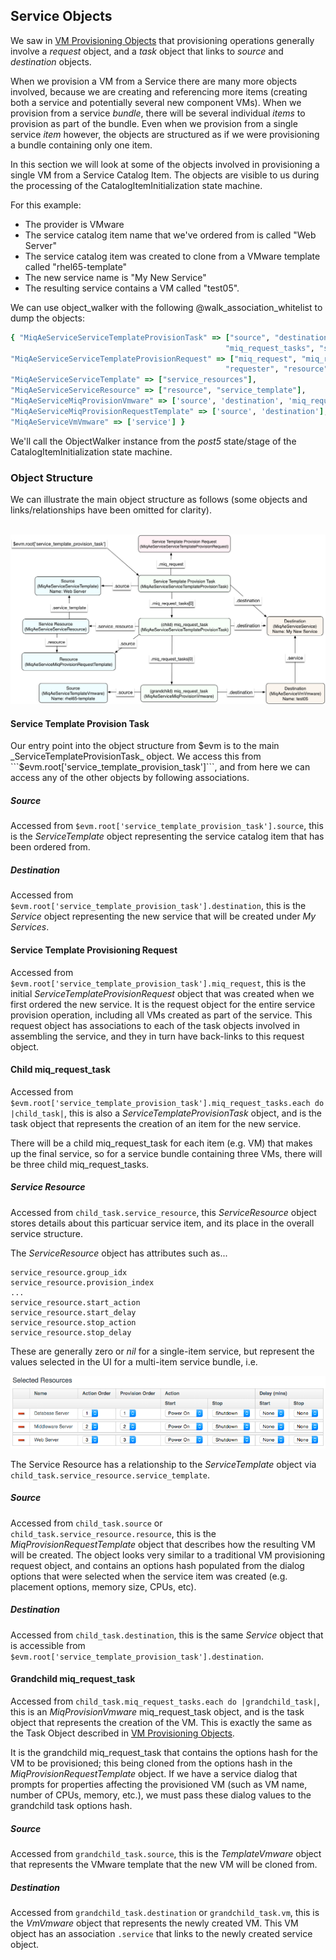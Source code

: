 ## Service Objects

We saw in [VM Provisioning Objects](../chapter15/provisioning_objects.md) that provisioning operations generally involve a _request_ object, and a _task_ object that links to _source_ and _destination_ objects.

When we provision a VM from a Service there are many more objects involved, because we are creating and referencing more items (creating both a service and potentially several new component VMs). When we provision from a service _bundle_, there will be several individual _items_ to provision as part of the bundle. Even when we provision from a single service _item_ however, the objects are structured as if we were provisioning a bundle containing only one item.

In this section we will look at some of the objects involved in provisioning a single VM from a Service Catalog Item. The objects are visible to us during the processing of the CatalogItemInitialization state machine.

For this example:

*  The provider is VMware
*  The service catalog item name that we've ordered from is called "Web Server"
*  The service catalog item was created to clone from a VMware template called "rhel65-template"
* The new service name is "My New Service"
* The resulting service contains a VM called "test05".

We can use object\_walker with the following @walk\_association\_whitelist to dump the objects:

```ruby
{ "MiqAeServiceServiceTemplateProvisionTask" => ["source", "destination", "miq_request",
												"miq_request_tasks", "service_resource"],
"MiqAeServiceServiceTemplateProvisionRequest" => ["miq_request", "miq_request_tasks",
												"requester", "resource", "source"],
"MiqAeServiceServiceTemplate" => ["service_resources"],
"MiqAeServiceServiceResource" => ["resource", "service_template"],
"MiqAeServiceMiqProvisionVmware" => ['source', 'destination', 'miq_request'],
"MiqAeServiceMiqProvisionRequestTemplate" => ['source', 'destination'],
"MiqAeServiceVmVmware" => ['service'] }
```

We'll call the ObjectWalker instance from the _post5_ state/stage of the CatalogItemInitialization state machine.

### Object Structure

We can illustrate the main object structure as follows (some objects and links/relationships have been omitted for clarity).
<br><br>


![screenshot](images/service_objects_detailed.png)

#### Service Template Provision Task

Our entry point into the object structure from $evm is to the main _ServiceTemplateProvisionTask_ object. We access this from ```$evm.root['service_template_provision_task']```, and from here we can access any of the other objects by following associations.

##### Source

Accessed from ```$evm.root['service_template_provision_task'].source```, this is the _ServiceTemplate_ object representing the service catalog item that has been ordered from.

##### Destination

Accessed from ```$evm.root['service_template_provision_task'].destination```, this is the _Service_ object representing the new service that will be created under _My Services_.


#### Service Template Provisioning Request

Accessed from ```$evm.root['service_template_provision_task'].miq_request```, this is the initial _ServiceTemplateProvisionRequest_ object that was created when we first ordered the new service. It is the request object for the entire service provision operation, including all VMs created as part of the service. This request object has associations to each of the task objects involved in assembling the service, and they in turn have back-links to this request object.

#### Child miq\_request\_task

Accessed from ```$evm.root['service_template_provision_task'].miq_request_tasks.each do |child_task|```, this is also a _ServiceTemplateProvisionTask_ object, and is the task object that represents the creation of an item for the new service.

There will be a child miq\_request\_task for each item (e.g. VM) that makes up the final service, so for a service bundle containing three VMs, there will be three child miq\_request\_tasks. 

##### Service Resource

Accessed from ```child_task.service_resource```, this _ServiceResource_ object stores details about this particuar service item, and its place in the overall service structure. 

The _ServiceResource_ object has attributes such as...

```
service_resource.group_idx
service_resource.provision_index
...
service_resource.start_action
service_resource.start_delay
service_resource.stop_action
service_resource.stop_delay
```

These are generally zero or _nil_ for a single-item service, but represent the values selected in the UI for a multi-item service bundle, i.e.

![screenshot](images/screenshot49.png)

The Service Resource has a relationship to the _ServiceTemplate_ object via ```child_task.service_resource.service_template```.

##### Source

Accessed from ```child_task.source``` or ```child_task.service_resource.resource```, this is the _MiqProvisionRequestTemplate_ object that describes how the resulting VM will be created. The object looks very similar to a traditional VM provisioning request object, and contains an options hash populated from the dialog options that were selected when the service item was created (e.g. placement options, memory size, CPUs, etc).

##### Destination

Accessed from ```child_task.destination```, this is the same _Service_ object that is accessible from ```$evm.root['service_template_provision_task'].destination```.

#### Grandchild miq\_request\_task

Accessed from ```child_task.miq_request_tasks.each do |grandchild_task|```, this is an _MiqProvisionVmware_ miq\_request\_task object, and is the task object that represents the creation of the VM. This is exactly the same as the Task Object described in [VM Provisioning Objects](../chapter15/provisioning_objects.md).

It is the grandchild miq\_request\_task that contains the options hash for the VM to be provisioned; this being cloned from the options hash in the _MiqProvisionRequestTemplate_ object. If we have a service dialog that prompts for properties affecting the provisioned VM (such as VM name, number of CPUs, memory, etc.), we must pass these dialog values to the grandchild task options hash.

##### Source

Accessed from ```grandchild_task.source```, this is the _TemplateVmware_ object that represents the VMware template that the new VM will be cloned from.

##### Destination

Accessed from ```grandchild_task.destination``` or ```grandchild_task.vm```, this is the _VmVmware_ object that represents the newly created VM. This VM object has an association ```.service``` that links to the newly created service object.
